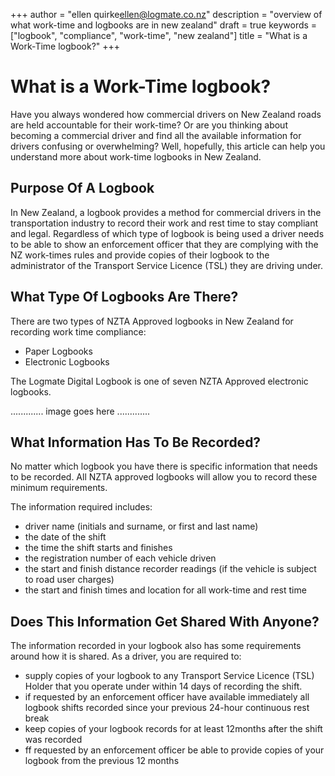 +++
author = "ellen quirke<ellen@logmate.co.nz>"
description = "overview of what work-time and logbooks are in new zealand"
draft = true
keywords = ["logbook", "compliance", "work-time", "new zealand"]
title = "What is a Work-Time logbook?"
+++
# What is a Work-Time logbook?

Have you always wondered how commercial drivers on New Zealand roads are held accountable for their work-time? Or are you
thinking about becoming a commercial driver and find all the available information for drivers confusing or overwhelming?
Well, hopefully, this article can help you understand more about work-time logbooks in New Zealand.

## Purpose Of A Logbook

In New Zealand, a logbook provides a method for commercial drivers in the transportation industry to record their work
and rest time to stay compliant and legal. Regardless of which type of logbook is being used a driver needs to be able
to show an enforcement officer that they are complying with the NZ work-times rules and provide copies of their logbook
to the administrator of the Transport Service Licence (TSL) they are driving under.

## What Type Of Logbooks Are There?

There are two types of NZTA Approved logbooks in New Zealand for recording work time compliance:

- Paper Logbooks
- Electronic Logbooks

The Logmate Digital Logbook is one of seven NZTA Approved electronic logbooks.

............. image goes here .............

## What Information Has To Be Recorded?

No matter which logbook you have there is specific information that needs to be recorded. All NZTA approved logbooks will
allow you to record these minimum requirements.

The information required includes:

- driver name (initials and surname, or first and last name)
- the date of the shift
- the time the shift starts and finishes
- the registration number of each vehicle driven
- the start and finish distance recorder readings (if the vehicle is subject to road user charges)
- the start and finish times and location for all work-time and rest time

## Does This Information Get Shared With Anyone?

The information recorded in your logbook also has some requirements around how it is shared. As a driver, you are
required to:

- supply copies of your logbook to any Transport Service Licence (TSL) Holder that you operate under within 14 days of recording the shift.
- if requested by an enforcement officer have available immediately all logbook shifts recorded since your previous 24-hour continuous rest break
- keep copies of your logbook records for at least 12months after the shift was recorded
- ff requested by an enforcement officer be able to provide copies of your logbook from the previous 12 months